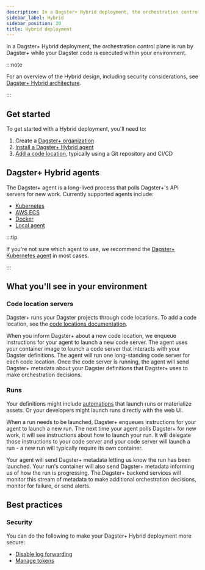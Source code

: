 ```yaml
---
description: In a Dagster+ Hybrid deployment, the orchestration control plane is run by Dagster+ while your Dagster code is executed within your environment.
sidebar_label: Hybrid
sidebar_position: 20
title: Hybrid deployment
---
```


In a Dagster+ Hybrid deployment, the orchestration control plane is run by Dagster+ while your Dagster code is executed within your environment.

:::note

For an overview of the Hybrid design, including security considerations, see [Dagster+ Hybrid architecture](/dagster-plus/deployment/deployment-types/hybrid/architecture).

:::

## Get started

To get started with a Hybrid deployment, you'll need to:

1. Create a [Dagster+ organization](https://dagster.cloud/signup)
2. [Install a Dagster+ Hybrid agent](#dagster-hybrid-agents)
3. [Add a code location](/deployment/code-locations/), typically using a Git repository and CI/CD

## Dagster+ Hybrid agents

The Dagster+ agent is a long-lived process that polls Dagster+'s API servers for new work. Currently supported agents include:

- [Kubernetes](/dagster-plus/deployment/deployment-types/hybrid/kubernetes)
- [AWS ECS](/dagster-plus/deployment/deployment-types/hybrid/amazon-ecs/new-vpc)
- [Docker](/dagster-plus/deployment/deployment-types/hybrid/docker)
- [Local agent](/dagster-plus/deployment/deployment-types/hybrid/local)

:::tip

If you're not sure which agent to use, we recommend the [Dagster+ Kubernetes agent](/dagster-plus/deployment/deployment-types/hybrid/kubernetes/) in most cases.

:::

## What you'll see in your environment

### Code location servers

Dagster+ runs your Dagster projects through code locations. To add a code location, see the [code locations documentation](/deployment/code-locations/).

When you inform Dagster+ about a new code location, we enqueue instructions for your agent to launch a new code server. The agent uses your container image to launch a code server that interacts with your Dagster definitions. The agent will run one long-standing code server for each code location. Once the code server is running, the agent will send Dagster+ metadata about your Dagster definitions that Dagster+ uses to make orchestration decisions.

### Runs

Your definitions might include [automations](/guides/automate/) that launch runs or materialize assets. Or your developers might launch runs directly with the web UI.

When a run needs to be launched, Dagster+ enqueues instructions for your agent to launch a new run. The next time your agent polls Dagster+ for new work, it will see instructions about how to launch your run. It will delegate those instructions to your code server and your code server will launch a run - a new run will typically require its own container.

Your agent will send Dagster+ metadata letting us know the run has been launched. Your run's container will also send Dagster+ metadata informing us of how the run is progressing. The Dagster+ backend services will monitor this stream of metadata to make additional orchestration decisions, monitor for failure, or send alerts.

## Best practices

### Security

You can do the following to make your Dagster+ Hybrid deployment more secure:

- [Disable log forwarding](/deployment/dagster-plus/management/settings/customizing-agent-settings#disabling-compute-logs)
- [Manage tokens](/deployment/dagster-plus/management/tokens/agent-tokens)
